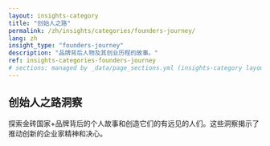 ```yaml
---
layout: insights-category
title: "创始人之路"
permalink: /zh/insights/categories/founders-journey/
lang: zh
insight_type: "founders-journey"
description: "品牌背后人物及其创业历程的故事。"
ref: insights-categories-founders-journey
# sections: managed by _data/page_sections.yml (insights-category layout)
---
```


## 创始人之路洞察

探索金砖国家+品牌背后的个人故事和创造它们的有远见的人们。这些洞察揭示了推动创新的企业家精神和决心。
